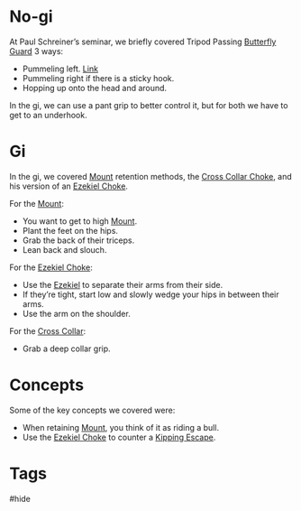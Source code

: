 # No-gi
At Paul Schreiner’s seminar, we briefly covered Tripod Passing [Butterfly Guard](obsidian://open?vault=BJJ%20Notes&file=Guards%2FButterfly%20Guard) 3 ways:
- Pummeling left. [Link](https://www.youtube.com/watch?v=AqWfsjNd7Pg)
- Pummeling right if there is a sticky hook.
- Hopping up onto the head and around.

In the gi, we can use a pant grip to better control it, but for both we have to get to an underhook.
# Gi
In the gi, we covered [Mount](obsidian://open?vault=BJJ%20Notes&file=Positions%2FMount) retention methods, the [Cross Collar Choke](obsidian://open?vault=BJJ%20Notes&file=Submissions%2FCross%20Collar%20Choke), and his version of an [Ezekiel Choke](obsidian://open?vault=BJJ%20Notes&file=Submissions%2FEzekiel%20Choke).

For the [Mount](obsidian://open?vault=BJJ%20Notes&file=Positions%2FMount):
- You want to get to high [Mount](obsidian://open?vault=BJJ%20Notes&file=Positions%2FMount).
- Plant the feet on the hips.
- Grab the back of their triceps.
- Lean back and slouch.

For the [Ezekiel Choke](obsidian://open?vault=BJJ%20Notes&file=Submissions%2FEzekiel%20Choke):
- Use the [Ezekiel](obsidian://open?vault=BJJ%20Notes&file=Submissions%2FEzekiel%20Choke) to separate their arms from their side.
- If they’re tight, start low and slowly wedge your hips in between their arms.
- Use the arm on the shoulder.

For the [Cross Collar](obsidian://open?vault=BJJ%20Notes&file=Submissions%2FCross%20Collar%20Choke):
- Grab a deep collar grip.
# Concepts
Some of the key concepts we covered were:
- When retaining [Mount](obsidian://open?vault=BJJ%20Notes&file=Positions%2FMount), you think of it as riding a bull.
- Use the [Ezekiel Choke](obsidian://open?vault=BJJ%20Notes&file=Submissions%2FEzekiel%20Choke) to counter a [Kipping Escape](obsidian://open?vault=BJJ%20Notes&file=Escapes%2FKipping%20Escape).
# Tags
#hide 